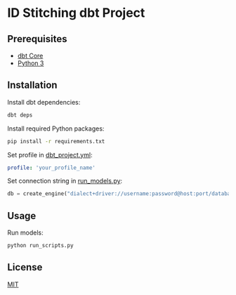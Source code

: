 # ID Stitching dbt Project

## Prerequisites

- [dbt Core](https://docs.getdbt.com/dbt-cli/install/overview)
- [Python 3](https://www.python.org/downloads/)

## Installation

Install dbt dependencies:

```bash
dbt deps
```

Install required Python packages:

```bash
pip install -r requirements.txt
```

Set profile in [dbt_project.yml](dbt_project.yml):

```yaml
profile: 'your_profile_name'
```

Set connection string in [run_models.py](run_models.py):

```python
db = create_engine("dialect+driver://username:password@host:port/database")
```

## Usage

Run models:

```bash
python run_scripts.py
```

## License

[MIT](LICENSE)